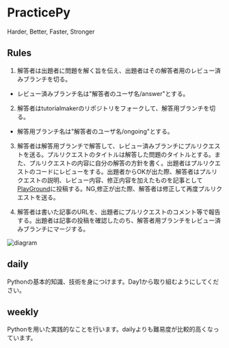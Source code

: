 # PracticePy

Harder, Better, Faster, Stronger

## Rules

1. 解答者は出題者に問題を解く旨を伝え、出題者はその解答者用のレビュー済みブランチを切る。
  - レビュー済みブランチ名は"解答者のユーザ名/answer"とする。

2. 解答者はtutorialmakerのリポジトリをフォークして、解答用ブランチを切る。
  - 解答用ブランチ名は"解答者のユーザ名/ongoing"とする。

3. 解答者は解答用ブランチで解答して、レビュー済みブランチにプルリクエストを送る。プルリクエストのタイトルは解答した問題のタイトルとする。また、プルリクエストの内容に自分の解答の方針を書く。出題者はプルリクエストのコードにレビューをする。出題者からOKが出た際、解答者はプルリクエストの説明、レビュー内容、修正内容を加えたものを記事として[PlayGround](https://playground-i.com/articles/new/)に投稿する。NG,修正が出た際、解答者は修正して再度プルリクエストを送る。

4. 解答者は書いた記事のURLを、出題者にプルリクエストのコメント等で報告する。出題者は記事の投稿を確認したのち、解答者用ブランチをレビュー済みブランチにマージする。

![diagram](https://github.com/tutorialmaker/PracticePy/blob/master/diagram.jpg)

## daily

Pythonの基本的知識、技術を身につけます。Day1から取り組むようにしてください。

## weekly

Pythonを用いた実践的なことを行います。dailyよりも難易度が比較的高くなっています。
